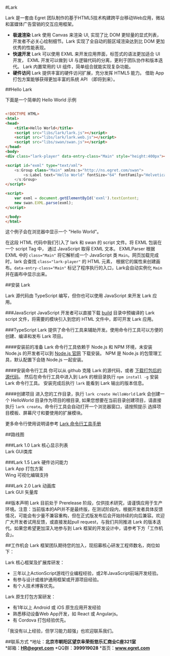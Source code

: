#Lark

Lark 是一套由 Egret 团队制作的基于HTML5技术构建跨平台移动Web应用，微站和富媒体广告营销的交互应用框架。

* **极速渲染** Lark 使用 Canvas 来渲染 UI, 实现了比 DOM 更轻量的显式列表，
    开发者不必关心绘制细节。Lark 实现了全自动的脏区域渲染达到比 DOM 更加优秀的性能表现。
* **快速开发** Lark 可以使用 EXML 来开发应用界面，标签式的语法更加适合 UI 开发，
  EXML 开发可以做到 UI 与逻辑代码的分离，更利于团队协作和版本迭代。
  Lark 内置常用的 UI 组件，简单组合就能实现复杂功能。
* **硬件访问** Lark 提供丰富的硬件访问扩展，充分发挥 HTML5 能力。
  借助 App 打包方案能够获得更加丰富的系统 API （即将到来）。




##Hello Lark

下面是一个简单的 Hello World 示例

```html

<!DOCTYPE HTML>
<html>
<head>
    <title>Hello World</title>
    <script src="libs/lark/lark.js"></script>
    <script src="libs/lark/lark.web.js"></script>
    <script src="libs/swan/swan.js"></script>
</head>
<body>
<div class="lark-player" data-entry-class="Main" style="height:400px"></div>

<script id="exml" type="text/xml">
    <s:Group class="Main" xmlns:s="http://ns.egret.com/swan">
        <s:Label text="Hello World" fontSize="64" fontFamily="Helvetica, Arial" left="150"/>
    </s:Group>
</script>

<script>
    var exml = document.getElementById('exml').textContent;
    new swan.EXML.parse(exml);
</script>

</body>
</html>

```
这个例子会在浏览器中显示一个 "Hello World"。

在这段 HTML 代码中我们引入了 lark 和 swan 的 script 文件。将 EXML 包装在一个 script Tag 中，
通过 JavaScript 取得 EXML 文本。 EXMLParser 根据 EXML 中的 `class="Main"` 将它解析成一个
JavaScript 类 `Main`。网页加载完成时，lark 会查找 `class="lark-player"` 的 HTML 元素，
根据它的属性来创建画布。`data-entry-class="Main"` 标记了程序执行的入口，Lark会自动实例化 `Main`
并在画布中显示出来。



##安装 Lark

Lark 源代码由 TypeScript 编写，但你也可以使用 JavaScript 来开发 Lark 应用。

###JavaScript
JavaScript 开发者可以直接下载 [build](https://github.com/egret-labs/Lark/tree/master/build)
目录中预编译的 Lark script 文件，将需要的模块引入到您的 HTML 文件中，即可开发 Lark 应用。

###TypeScript
Lark 提供了命令行工具来辅助开发。使用命令行工具可以方便的创建、编译和发布 Lark 项目。

####安装前的准备
Lark 命令行工具依赖于 Node.js 和 NPM 环境，未安装 Node.js 的开发者可以到 [Node.js 官网](https://nodejs.org/) 下载安装。
NPM 是 Node.js 的包管理工具，默认配置下会随 Node.js 一起安装。

####安装命令行工具
你可以从 github 克隆 Lark 的源代码，或者 [下载打包后的源代码](https://github.com/egret-labs/Lark/archive/master.zip)。
然后在命令行工具中进入到 Lark 的根目录执行 `npm install -g` 安装 Lark 命令行工具。
安装完成后执行 `lark` 能看到 Lark 输出的版本信息。

####创建项目
进入您的工作目录，执行 `lark create HelloWorld` Lark 会创建一个 HelloWorld 目录作为项目的根目录, 
如果您想要在当前目录创建项目，请直接执行 `lark create`。命令行工具会自动打开一个浏览器窗口，请按照提示
选择项目模板、屏幕尺寸和要使用的扩展模块。

更多命令行使用说明请参考 [Lark 命令行工具手册](https://github.com/egret-labs/Lark/blob/master/docs/cmd-tools.md)



##路线图

###Lark 1.0
Lark 核心显示列表
<br/>Lark GUI类库

###Lark 1.5
Lark 硬件访问能力
<br/>Lark App 打包方案
<br/>Wing 可视化编辑支持

###Lark 2.0
Lark 动画库
<br/>Lark GUI 矢量库

##版本声明
Lark 目前处于 Prerelease 阶段，仅供技术研究，请谨慎应用于生产环境。注意：当前版本的API并不是最终版，在测试阶段内，根据开发者具体反馈情况，可能会有少量不兼容重构，但在正式版发布后会开始持续的向后兼容。欢迎广大开发者试用反馈，或直接发起pull request，与我们共同推进 Lark 的版本迭代。如果您希望更加深入地参与到 Lark 框架的开发设计中，请参考下方「工作机会」。

##工作机会
Lark 框架团队期待您的加入，现招募核心研发工程师数名，岗位如下：

Lark 核心框架及扩展库研发：
* 三年以上ActionScript游戏行业编程经验，或2年JavaScript前端开发经验。
* 有参与设计或维护通用框架或开源项目经验。
* 有个人技术博客优先。

Lark 原生打包方案研发：
* 有1年以上 Android 或 iOS 原生应用开发经验
* 熟悉移动设备Web App开发，如 React 或 Angularjs。
* 有 Cordova 打包经验优先。

「我没有以上经验，但学习能力超强」也欢迎联系我们。

##联系方式
*地址：**北京市朝阳区望京阜荣街悠乐汇商业C座321室**<br/>
*邮箱：**HR@egret.com**
*QQ群：**399919028** 
*首页：**www.egret.com**
